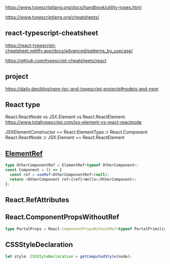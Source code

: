 https://www.typescriptlang.org/docs/handbook/utility-types.html

https://www.typescriptlang.org/cheatsheets/

## react-typescript-cheatsheet
https://react-typescript-cheatsheet.netlify.app/docs/advanced/patterns_by_usecase/

https://github.com/typescript-cheatsheets/react


## project
https://daily.dev/blog/npm-tsc-and-typescript-projects#nodejs-and-npm


## React type
React.ReactNode vs JSX.Element vs React.ReactElement: https://www.totaltypescript.com/jsx-element-vs-react-reactnode

JSXElementConstructor == React.ElementType ⊃ React.Component
React.ReactNode ⊃ JSX.Element == React.ReactElement

## [ElementRef](https://www.totaltypescript.com/strongly-type-useref-with-elementref)
```typescript
type OtherComponentRef = ElementRef<typeof OtherComponent>;
const Component = () => {
  const ref = useRef<OtherComponentRef>(null);
  return <OtherComponent ref={ref}>Hello</OtherComponent>;
};

```

## React.RefAttributes<HTMLDivElement>

## React.ComponentPropsWithoutRef
```typescript
type PortalProps = React.ComponentPropsWithoutRef<typeof PortalPrimitive>;
```

## CSSStyleDeclaration

```typescript
let style: CSSStyleDeclaration = getComputedStyle(node);
```

